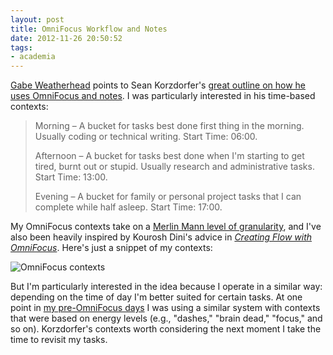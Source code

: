 ```yaml
---
layout: post
title: OmniFocus Workflow and Notes
date: 2012-11-26 20:50:52
tags:
- academia
---
```


[Gabe Weatherhead](http://www.macdrifter.com/2012/11/omnifocus-workflow-and-notes-link.html) points to Sean Korzdorfer's [great outline on how he uses OmniFocus and notes](http://www.seankorzdorfer.com/open_notebook/omnifocus%20work%20flow%20and%20notes.html). I was particularly interested in his time-based contexts:

> Morning – A bucket for tasks best done first thing in the morning. Usually coding or technical writing.
> Start Time: 06:00.
> 
> Afternoon – A bucket for tasks best done when I'm starting to get tired, burnt out or stupid. Usually research and administrative tasks.
> Start Time: 13:00.
> 
> Evening – A bucket for family or personal project tasks that I can complete while half asleep.
> Start Time: 17:00.

My OmniFocus contexts take on a [Merlin Mann level of granularity](http://5by5.tv/mpu/91), and I've also been heavily inspired by Kourosh Dini's advice in *[Creating Flow with OmniFocus](http://www.usingomnifocus.com/)*. Here's just a snippet of my contexts:

![OmniFocus contexts](http://farm9.staticflickr.com/8197/8223082940_145c6369f6.jpg "OmniFocus contexts")

But I'm particularly interested in the idea because I operate in a similar way: depending on the time of day I'm better suited for certain tasks. At one point in [my pre-OmniFocus days](http://todotxt.com/) I was using a similar system with contexts that were based on energy levels (e.g., "dashes," "brain dead," "focus," and so on). Korzdorfer's contexts worth considering the next moment I take the time to revisit my tasks.